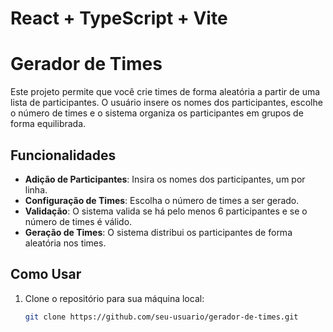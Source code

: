 # React + TypeScript + Vite

# Gerador de Times

Este projeto permite que você crie times de forma aleatória a partir de uma lista de participantes. O usuário insere os nomes dos participantes, escolhe o número de times e o sistema organiza os participantes em grupos de forma equilibrada.

## Funcionalidades

- **Adição de Participantes**: Insira os nomes dos participantes, um por linha.
- **Configuração de Times**: Escolha o número de times a ser gerado.
- **Validação**: O sistema valida se há pelo menos 6 participantes e se o número de times é válido.
- **Geração de Times**: O sistema distribui os participantes de forma aleatória nos times.
  
## Como Usar

1. Clone o repositório para sua máquina local:
   ```bash
   git clone https://github.com/seu-usuario/gerador-de-times.git
